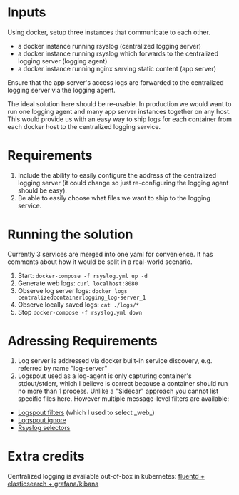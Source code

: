 # Inputs
Using docker, setup three instances that communicate to each other.

* a docker instance running rsyslog (centralized logging server)
* a docker instance running rsyslog which forwards to the centralized logging server (logging agent)
* a docker instance running nginx serving static content (app server)

Ensure that the app server's access logs are forwarded to the centralized logging server via the logging agent.

The ideal solution here should be re-usable. In production we would want to run one logging agent and many app server instances together on any host. This would provide us with an easy way to ship logs for each container from each docker host to the centralized logging service.

# Requirements
1. Include the ability to easily configure the address of the centralized logging server (it could change so just re-configuring the logging agent should be easy).
2. Be able to easily choose what files we want to ship to the logging service.

# Running the solution
Currently 3 services are merged into one yaml for convenience. It has comments about how it would be split in a real-world scenario.

1. Start: `docker-compose -f rsyslog.yml up -d`
2. Generate web logs: `curl localhost:8080`
3. Observe log server logs: `docker logs centralizedcontainerlogging_log-server_1`
4. Observe locally saved logs: `cat ./logs/*`
5. Stop `docker-compose -f rsyslog.yml down`

# Adressing Requirements
1. Log server is addressed via docker built-in service discovery, e.g. referred by
name "log-server"
2. Logspout used as a log-agent is only capturing container's stdout/stderr, which
I believe is correct because a container should run no more than 1 process. Unlike
a "Sidecar" approach you cannot list specific files here. However multiple message-level filters are available:
 * [Logspout filters](https://github.com/gliderlabs/logspout#including-specific-containers) (which I used to select \_web\_)
 * [Logspout ignore](https://github.com/gliderlabs/logspout#ignoring-specific-containers)
 * [Rsyslog selectors]( http://www.rsyslog.com/doc/v8-stable/configuration/filters.html#selectors)


 # Extra credits
Centralized logging is available out-of-box in kubernetes: [fluentd + elasticsearch + grafana/kibana](https://deis.com/blog/2016/kubernetes-logging-with-elasticsearch-and-kibana/)
